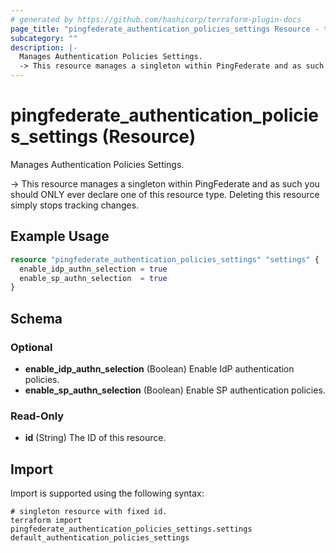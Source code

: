 ```yaml
---
# generated by https://github.com/hashicorp/terraform-plugin-docs
page_title: "pingfederate_authentication_policies_settings Resource - terraform-provider-pingfederate"
subcategory: ""
description: |-
  Manages Authentication Policies Settings.
  -> This resource manages a singleton within PingFederate and as such you should ONLY ever declare one of this resource type. Deleting this resource simply stops tracking changes.
---
```


# pingfederate_authentication_policies_settings (Resource)

Manages Authentication Policies Settings.

-> This resource manages a singleton within PingFederate and as such you should ONLY ever declare one of this resource type. Deleting this resource simply stops tracking changes.

## Example Usage

```terraform
resource "pingfederate_authentication_policies_settings" "settings" {
  enable_idp_authn_selection = true
  enable_sp_authn_selection  = true
}
```

<!-- schema generated by tfplugindocs -->
## Schema

### Optional

- **enable_idp_authn_selection** (Boolean) Enable IdP authentication policies.
- **enable_sp_authn_selection** (Boolean) Enable SP authentication policies.

### Read-Only

- **id** (String) The ID of this resource.

## Import

Import is supported using the following syntax:

```shell
# singleton resource with fixed id.
terraform import pingfederate_authentication_policies_settings.settings default_authentication_policies_settings
```
